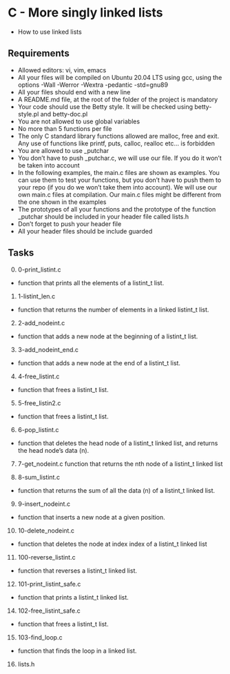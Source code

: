 # C - More singly linked lists
- How to use linked lists
## Requirements
- Allowed editors: vi, vim, emacs
- All your files will be compiled on Ubuntu 20.04 LTS using gcc, using the options -Wall -Werror -Wextra -pedantic -std=gnu89
- All your files should end with a new line
- A README.md file, at the root of the folder of the project is mandatory
- Your code should use the Betty style. It will be checked using betty-style.pl and betty-doc.pl
- You are not allowed to use global variables
- No more than 5 functions per file
- The only C standard library functions allowed are malloc, free and exit. Any use of functions like printf, puts, calloc, realloc etc… is forbidden
- You are allowed to use _putchar
- You don’t have to push _putchar.c, we will use our file. If you do it won’t be taken into account
- In the following examples, the main.c files are shown as examples. You can use them to test your functions, but you don’t have to push them to your repo (if you do we won’t take them into account). We will use our own main.c files at compilation. Our main.c files might be different from the one shown in the examples
- The prototypes of all your functions and the prototype of the function _putchar should be included in your header file called lists.h
- Don’t forget to push your header file
- All your header files should be include guarded

## Tasks
0.  0-print_listint.c
* function that prints all the elements of a listint_t list.

1.  1-listint_len.c
* function that returns the number of elements in a linked listint_t list.

2.  2-add_nodeint.c
* function that adds a new node at the beginning of a listint_t list.

3.  3-add_nodeint_end.c
- function that adds a new node at the end of a listint_t list.

4.  4-free_listint.c
- function that frees a listint_t list.

5.  5-free_listin2.c
- function that frees a listint_t list.

6.  6-pop_listint.c
- function that deletes the head node of a listint_t linked list, and returns the head node’s data (n).

7.  7-get_nodeint.c
function that returns the nth node of a listint_t linked list

8.  8-sum_listint.c
- function that returns the sum of all the data (n) of a listint_t linked list.

9.  9-insert_nodeint.c
- function that inserts a new node at a given position.

10.  10-delete_nodeint.c
- function that deletes the node at index index of a listint_t linked list

11.  100-reverse_listint.c
- function that reverses a listint_t linked list.

12.   101-print_listint_safe.c
- function that prints a listint_t linked list.

14.  102-free_listint_safe.c
- function that frees a listint_t list.

15.  103-find_loop.c
- function that finds the loop in a linked list.

16.  lists.h

